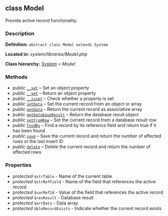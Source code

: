 
class Model
-----------

Provide active record functionality.


### Description ###

**Definition:** `abstract class Model extends System`

**Located in:** *system/libraries/Model.php*

**Class hierarchy:** *[System](System.md) > Model*


### Methods ###

- *public* [`__set`](Model/__set.md) – Set an object property
- *public* [`__get`](Model/__get.md) – Return an object property
- *public* [`__isset`](Model/__isset.md) – Check whether a property is set
- *public* [`setData`](Model/setData.md) – Set the current record from an object or array
- *public* [`getData`](Model/getData.md) – Return the current record as associative array
- *public* [`getDatabaseResult`](Model/getDatabaseResult.md) – Return the database result object
- *public* [`setFromRow`](Model/setFromRow.md) – Set the current record from a database result row
- *public* [`findBy`](Model/findBy.md) – Find a record by its reference field and return true if it has been found
- *public* [`save`](Model/save.md) – Save the current record and return the number of affected rows or the last insert ID
- *public* [`delete`](Model/delete.md) – Delete the current record and return the number of affected rows


### Properties ###

- *protected* `$strTable` - Name of the current table
- *protected* `$strRefField` - Name of the field that references the active record
- *protected* `$varRefId` - Value of the field that references the active record
- *protected* `$resResult` - Database result
- *protected* `$arrData` - Data array
- *protected* `$blnRecordExists` - Indicate whether the current record exists
